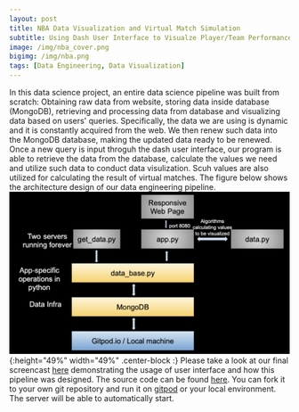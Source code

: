 ```yaml
---
layout: post
title: NBA Data Visualization and Virtual Match Simulation
subtitle: Using Dash User Interface to Visualze Player/Team Performance based on 2019-2020 NBA Player Data
image: /img/nba_cover.png
bigimg: /img/nba.png
tags: [Data Engineering, Data Visualization]
---
```


In this data science project, an entire data science pipeline was built from scratch: Obtaining raw data from website, storing data inside database (MongoDB), retrieving and processing data from database and visualizing data based on users' queries. Specifically, the data we are using is dynamic and it is constantly acquired from the web. We then renew such data into the MongoDB database, making the updated data ready to be renewed. Once a new query is input throguh the dash user interface, our program is able to retrieve the data from the database, calculate the values we need and utilize such data to conduct data visulization. Scuh values are also utilized for calculating the result of virtual matches. The figure below shows the architecture design of our data engineering pipeline.
![](/img/nba_archi.png){:height="49%" width="49%" .center-block :}
Please take a look at our final screencast [here](https://drive.google.com/file/d/1Va7-h8roagSQ0-7eA0EM4iLNC2IY-Zpi/view) demonstrating the usage of user interface and how this pipeline was designed. The source code can be found [here](https://github.com/data1050projectfall2019/data1050project). You can fork it to your own git repository and run it on [gitpod](https://www.gitpod.io/) or your local environment. The server will be able to automatically start.



